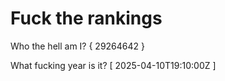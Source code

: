 # Fuck the rankings

Who the hell am I?
{ 29264642 }

What fucking year is it?
[ 2025-04-10T19:10:00Z ]
